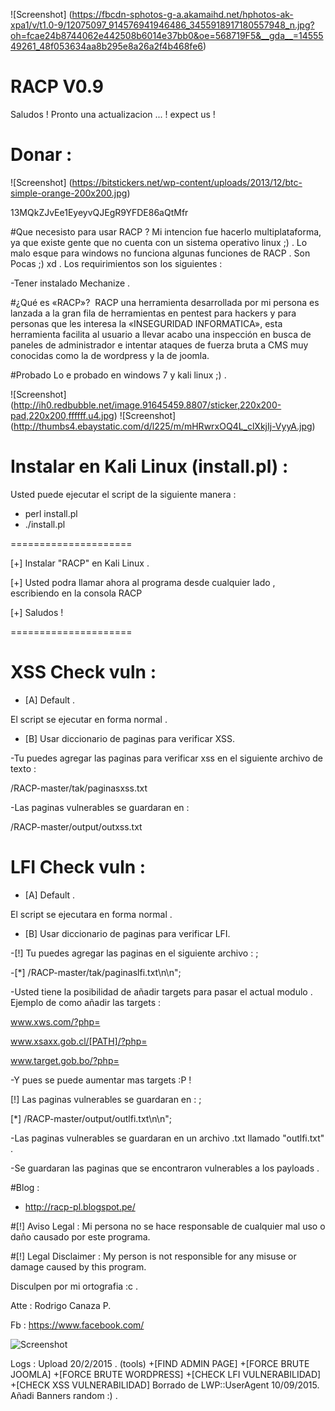 ![Screenshot] (https://fbcdn-sphotos-g-a.akamaihd.net/hphotos-ak-xpa1/v/t1.0-9/12075097_914576941946486_3455918917180557948_n.jpg?oh=fcae24b8744062e442508b6014e37bb0&oe=568719F5&__gda__=1455549261_48f053634aa8b295e8a26a2f4b468fe6)
         
        
# RACP V0.9
Saludos !  Pronto una actualizacion ... !  expect us !

# Donar : 
![Screenshot] (https://bitstickers.net/wp-content/uploads/2013/12/btc-simple-orange-200x200.jpg)

13MQkZJvEe1EyeyvQJEgR9YFDE86aQtMfr

#Que necesisto para usar RACP ? 
Mi intencion fue hacerlo multiplataforma, ya que existe gente que no cuenta con un sistema operativo linux ;) .
Lo malo esque para windows no funciona algunas funciones de RACP .
Son Pocas ;) xd .
Los requirimientos son los siguientes :

-Tener instalado Mechanize . 

#¿Qué es «RACP»? 
RACP una herramienta desarrollada por mi persona es lanzada a la gran fila de herramientas en pentest para hackers y para personas que les interesa la «INSEGURIDAD INFORMATICA», esta herramienta facilita al usuario a llevar acabo una inspección en busca de paneles de administrador e intentar ataques de fuerza bruta a CMS muy conocidas como la de wordpress y la de joomla.


#Probado 
Lo e probado en windows 7 y kali linux ;) .

![Screenshot] (http://ih0.redbubble.net/image.91645459.8807/sticker,220x200-pad,220x200,ffffff.u4.jpg)
![Screenshot] (http://thumbs4.ebaystatic.com/d/l225/m/mHRwrxOQ4L_clXkjIj-VyyA.jpg)

# Instalar en Kali Linux (install.pl) :  
Usted puede ejecutar el script de la siguiente manera :
- perl install.pl 
- ./install.pl

=====================

[+] Instalar "RACP" en Kali Linux .

[+] Usted podra llamar ahora al programa desde cualquier lado , escribiendo en la consola RACP

[+] Saludos ! 

=====================

# XSS Check vuln : 
- [A] Default .

El script se ejecutar en forma normal .

- [B] Usar diccionario de paginas para verificar XSS.

-Tu puedes agregar las paginas para verificar xss en el siguiente archivo de texto : 

/RACP-master/tak/paginasxss.txt

-Las paginas vulnerables se guardaran en :

 /RACP-master/output/outxss.txt

# LFI Check vuln : 
- [A] Default . 

El script se ejecutara en forma normal . 


- [B] Usar diccionario de paginas para verificar LFI. 



-[!] Tu puedes agregar las paginas en el siguiente archivo : ;

-[*] /RACP-master/tak/paginaslfi.txt\n\n";



-Usted tiene la posibilidad de añadir targets para pasar el actual modulo . Ejemplo de como añadir las targets : 

www.xws.com/?php=

www.xsaxx.gob.cl/[PATH]/?php=

www.target.gob.bo/?php=

-Y pues se puede aumentar mas targets :P ! 

[!] Las paginas vulnerables se guardaran en : ;

[*] /RACP-master/output/outlfi.txt\n\n";

-Las paginas vulnerables se guardaran en un archivo .txt llamado "outlfi.txt" . 

-Se guardaran las paginas que se encontraron vulnerables a los payloads .

#Blog : 
- http://racp-pl.blogspot.pe/

#[!] Aviso Legal : 
Mi persona no se hace responsable de cualquier mal uso o daño causado por este programa.

#[!] Legal Disclaimer :
My person is not responsible for any misuse or damage caused by this program.

Disculpen por mi ortografia :c .

Atte : Rodrigo Canaza P.

Fb : https://www.facebook.com/

![Screenshot](https://avatars2.githubusercontent.com/u/13175793?v=3&u=7c2c8158ccbbaf672044ff58540ff13aaa1c8157&s=140)


Logs : 
Upload 20/2/2015 .  (tools) 
+[FIND ADMIN PAGE]
+[FORCE BRUTE JOOMLA]
+[FORCE BRUTE WORDPRESS]
+[CHECK LFI VULNERABILIDAD]
+[CHECK XSS VULNERABILIDAD]
Borrado de LWP::UserAgent 10/09/2015.
Añadi Banners random :) .
